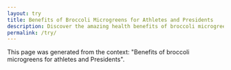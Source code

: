 ```yaml
---
layout: try
title: Benefits of Broccoli Microgreens for Athletes and Presidents
description: Discover the amazing health benefits of broccoli microgreens for athletes and presidents.
permalink: /try/
---
```


This page was generated from the context: "Benefits of broccoli microgreens for athletes and Presidents".